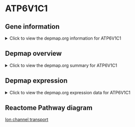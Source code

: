 <h1>ATP6V1C1</h1>

<h2>Gene information</h2>
<details>
  <summary>Click to view the depmap.org information for ATP6V1C1</summary>
  <iframe src="https://depmap.org/portal/gene/ATP6V1C1?tab=about" style="border:none;width:100%;height:800px"></iframe>
</details>

<h2>Depmap overview</h2>
<details>
  <summary>Click to view the depmap.org summary for ATP6V1C1</summary>
  <iframe src="https://depmap.org/portal/gene/ATP6V1C1?tab=overview" style="border:none;width:100%;height:800px"></iframe>
</details>

<h2>Depmap expression</h2>
<details>
  <summary>Click to view the depmap.org expression data for ATP6V1C1</summary>
  <iframe src="https://depmap.org/portal/gene/ATP6V1C1?tab=characterization" style="border:none;width:100%;height:800px"></iframe>
</details>



<h2>Reactome Pathway diagram</h2>
<a href="https://reactome.org/PathwayBrowser/#/R-HSA-983712" target="_BLANK">Ion channel transport</a>



